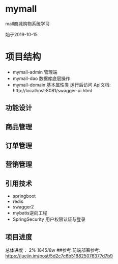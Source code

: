 # mymall
mall商城购物系统学习

始于2019-10-15

# 项目结构

- mymall-admin 管理端
- mymall-dao 数据库底层操作
- mymall-domain 基本属性类
运行后访问
Api文档:  http://localhost:8081/swagger-ui.html
## 功能设计

## 商品管理

## 订单管理

## 营销管理

##  引用技术
- springboot
- redis
- swagger2
- mybatis逆向工程
- SpringSecurity 用户权限认证与登录



## 项目进度

总体进度： 2%   1845/8w
##参考
前端部署参考:
https://juejin.im/post/5d2c7c6b518825076377d7b9

